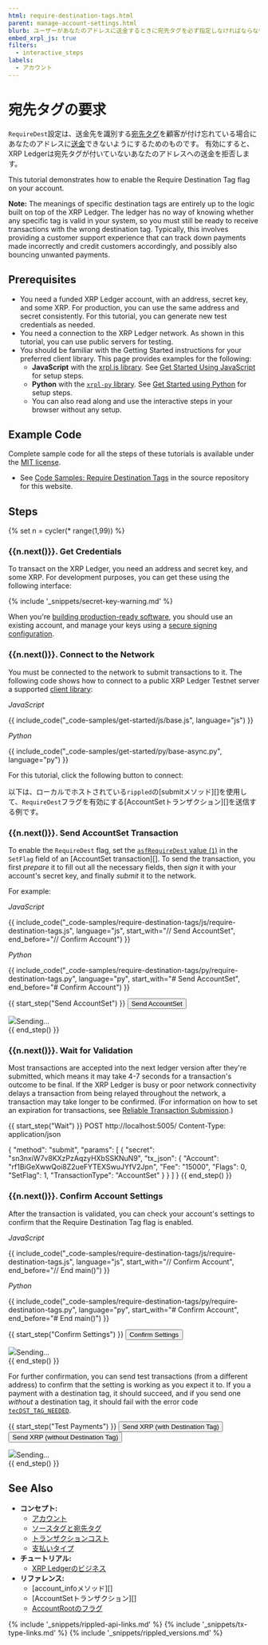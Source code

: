 ```yaml
---
html: require-destination-tags.html
parent: manage-account-settings.html
blurb: ユーザーがあなたのアドレスに送金するときに宛先タグを必ず指定しなければならないようにします。
embed_xrpl_js: true
filters:
  - interactive_steps
labels:
  - アカウント
---
```


# 宛先タグの要求

`RequireDest`設定は、送金先を識別する[宛先タグ](source-and-destination-tags.html)を顧客が付け忘れている場合にあなたのアドレスに[送金](payment-types.html)できないようにするためのものです。 有効にすると、XRP Ledgerは宛先タグが付いていないあなたのアドレスへの送金を拒否します。

This tutorial demonstrates how to enable the Require Destination Tag flag on your account.

**Note:** The meanings of specific destination tags are entirely up to the logic built on top of the XRP Ledger. The ledger has no way of knowing whether any specific tag is valid in your system, so you must still be ready to receive transactions with the wrong destination tag. Typically, this involves providing a customer support experience that can track down payments made incorrectly and credit customers accordingly, and possibly also bouncing unwanted payments.

## Prerequisites

- You need a funded XRP Ledger account, with an address, secret key, and some XRP. For production, you can use the same address and secret consistently. For this tutorial, you can generate new test credentials as needed.
- You need a connection to the XRP Ledger network. As shown in this tutorial, you can use public servers for testing.
- You should be familiar with the Getting Started instructions for your preferred client library. This page provides examples for the following:
    - **JavaScript** with the [xrpl.js library](https://github.com/XRPLF/xrpl.js/). See [Get Started Using JavaScript](get-started-using-javascript.html) for setup steps.
    - **Python** with the [`xrpl-py` library](https://xrpl-py.readthedocs.io/). See [Get Started using Python](get-started-using-python.html) for setup steps.
    - You can also read along and use the interactive steps in your browser without any setup.

<!-- Source for this specific tutorial's interactive bits: -->
<script type="application/javascript" src="assets/js/tutorials/require-destination-tags.js"></script>

## Example Code

Complete sample code for all the steps of these tutorials is available under the [MIT license](https://github.com/XRPLF/xrpl-dev-portal/blob/master/LICENSE).

- See [Code Samples: Require Destination Tags](https://github.com/XRPLF/xrpl-dev-portal/tree/master/content/_code-samples/require-destination-tags/) in the source repository for this website.

## Steps
{% set n = cycler(* range(1,99)) %}

### {{n.next()}}. Get Credentials

To transact on the XRP Ledger, you need an address and secret key, and some XRP. For development purposes, you can get these using the following interface:

{% include '_snippets/secret-key-warning.md' %}

When you're [building production-ready software](production-readiness.html), you should use an existing account, and manage your keys using a [secure signing configuration](set-up-secure-signing.html).

### {{n.next()}}. Connect to the Network

You must be connected to the network to submit transactions to it. The following code shows how to connect to a public XRP Ledger Testnet server a supported [client library](client-libraries.html):

<!-- MULTICODE_BLOCK_START -->

_JavaScript_

{{ include_code("_code-samples/get-started/js/base.js", language="js") }}

_Python_

{{ include_code("_code-samples/get-started/py/base-async.py", language="py") }}

<!-- MULTICODE_BLOCK_END -->

For this tutorial, click the following button to connect:

以下は、ローカルでホストされている`rippled`の\[submitメソッド\]\[\]を使用して、`RequireDest`フラグを有効にする\[AccountSetトランザクション\]\[\]を送信する例です。

### {{n.next()}}. Send AccountSet Transaction

To enable the `RequireDest` flag, set the [`asfRequireDest` value (`1`)](accountset.html#accountset-flags) in the `SetFlag` field of an \[AccountSet transaction\]\[\]. To send the transaction, you first _prepare_ it to fill out all the necessary fields, then _sign_ it with your account's secret key, and finally _submit_ it to the network.

For example:

<!-- MULTICODE_BLOCK_START -->

_JavaScript_

{{ include_code("_code-samples/require-destination-tags/js/require-destination-tags.js", language="js", start_with="// Send AccountSet", end_before="// Confirm Account") }}

_Python_

{{ include_code("_code-samples/require-destination-tags/py/require-destination-tags.py", language="py", start_with="# Send AccountSet", end_before="# Confirm Account") }}

<!-- MULTICODE_BLOCK_END -->

{{ start_step("Send AccountSet") }}
<button id="send-accountset" class="btn btn-primary previous-steps-required" data-wait-step-name="Wait">Send AccountSet</button>
<div class="loader collapse"><img class="throbber" src="assets/img/xrp-loader-96.png">Sending...</div>
<div class="output-area"></div>
{{ end_step() }}


### {{n.next()}}. Wait for Validation

Most transactions are accepted into the next ledger version after they're submitted, which means it may take 4-7 seconds for a transaction's outcome to be final. If the XRP Ledger is busy or poor network connectivity delays a transaction from being relayed throughout the network, a transaction may take longer to be confirmed. (For information on how to set an expiration for transactions, see [Reliable Transaction Submission](reliable-transaction-submission.html).)

{{ start_step("Wait") }}
POST http://localhost:5005/ Content-Type: application/json

{
    "method": "submit",
    "params": [
        {
            "secret": "sn3nxiW7v8KXzPzAqzyHXbSSKNuN9",
            "tx_json": {
                "Account": "rf1BiGeXwwQoi8Z2ueFYTEXSwuJYfV2Jpn",
                "Fee": "15000",
                "Flags": 0,
                "SetFlag": 1,
                "TransactionType": "AccountSet"
            }
        } ] }
{{ end_step() }}


### {{n.next()}}. Confirm Account Settings

After the transaction is validated, you can check your account's settings to confirm that the Require Destination Tag flag is enabled.


<!-- MULTICODE_BLOCK_START -->

_JavaScript_

{{ include_code("_code-samples/require-destination-tags/js/require-destination-tags.js", language="js", start_with="// Confirm Account", end_before="// End main()") }}

_Python_

{{ include_code("_code-samples/require-destination-tags/py/require-destination-tags.py", language="py", start_with="# Confirm Account", end_before="# End main()") }}

<!-- MULTICODE_BLOCK_END -->


{{ start_step("Confirm Settings") }}
<button id="confirm-settings" class="btn btn-primary previous-steps-required">Confirm Settings</button>
<div class="loader collapse"><img class="throbber" src="assets/img/xrp-loader-96.png">Sending...</div>
<div class="output-area"></div>
{{ end_step() }}

For further confirmation, you can send test transactions (from a different address) to confirm that the setting is working as you expect it to. If you a payment with a destination tag, it should succeed, and if you send one _without_ a destination tag, it should fail with the error code [`tecDST_TAG_NEEDED`](tec-codes.html).

{{ start_step("Test Payments") }}
<button class="test-payment btn btn-primary" data-dt="10">Send XRP (with Destination Tag)</button>
<button class="test-payment btn btn-primary" data-dt="">Send XRP (without Destination Tag)</button>
<div class="loader collapse"><img class="throbber" src="assets/img/xrp-loader-96.png">Sending...</div>
<div class="output-area"></div>
{{ end_step() }}


## See Also

- **コンセプト:**
    - [アカウント](accounts.html)
    - [ソースタグと宛先タグ](source-and-destination-tags.html)
    - [トランザクションコスト](transaction-cost.html)
    - [支払いタイプ](payment-types.html)
- **チュートリアル:**
    - [XRP Ledgerのビジネス](xrp-ledger-businesses.html)
- **リファレンス:**
    - \[account_infoメソッド\]\[\]
    - \[AccountSetトランザクション\]\[\]
    - [AccountRootのフラグ](accountroot.html#accountroot-flags)




<!--{# common link defs #}-->
{% include '_snippets/rippled-api-links.md' %}
{% include '_snippets/tx-type-links.md' %}
{% include '_snippets/rippled_versions.md' %}
